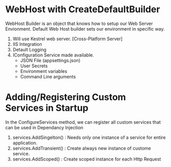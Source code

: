 # WebHost with CreateDefaultBuilder

WebHost Builder is an object that knows how to setup our Web Server Envionment. Default Web Host builder sets our environment in specific way.
1. Will use Kestrel web server. [Cross-Platform Server]
2. IIS Integration
3. Detault Logging
4. IConfiguration Service made available.
   - JSON File (appsettings.json)
   - User Secrets
   - Environment variables
   - Command Line arguments

# Adding/Registering Custom Services in Startup 
In the ConfigureServices method, we can register all custom services that can be used in Dependancy Injection
1. services.AddSingelton() : Needs only one instance of a service for entire application.
2. services.AddTransient() : Create always new instance of custome service.
3. services.AddScoped() : Create scoped instance for each Http Request

